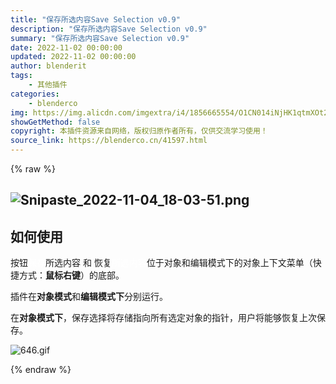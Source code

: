 ```yaml
---
title: "保存所选内容Save Selection v0.9"
description: "保存所选内容Save Selection v0.9"
summary: "保存所选内容Save Selection v0.9"
date: 2022-11-02 00:00:00
updated: 2022-11-02 00:00:00
author: blenderit
tags: 
    - 其他插件
categories:
    - blenderco
img: https://img.alicdn.com/imgextra/i4/1856665554/O1CN014iNjHK1qtmXOt2roN_!!1856665554.png
showGetMethod: false
copyright: 本插件资源来自网络，版权归原作者所有，仅供交流学习使用！
source_link: https://blenderco.cn/41597.html
---
```


{% raw %}
<h2><img class="aligncenter" src="https://img.alicdn.com/imgextra/i4/1856665554/O1CN014iNjHK1qtmXOt2roN_!!1856665554.png" alt="Snipaste_2022-11-04_18-03-51.png"></h2><h2>如何使用</h2><p>按钮<span style="color: #ffffff;">保存</span>所选内容 和 恢复<span style="color: #ffffff;">所选内容</span>位于对象和编辑模式下的对象上下文菜单（快捷方式：<b>鼠标右键</b>）的底部。</p><p>插件在<b>对象模式</b>和<b>编辑模式下</b>分别运行。</p><p>在<b>对象模式下</b>，保存选择将存储指向所有选定对象的指针，用户将能够恢复上次保存。</p><p><img src="https://img.alicdn.com/imgextra/i1/1856665554/O1CN01xVCJzh1qtmXVn2TkI_!!1856665554.gif" alt="646.gif"></p>
<div style="display: none">blenderco</div>
{% endraw %}